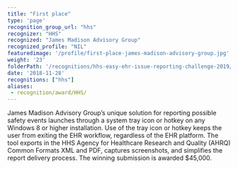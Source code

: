 ```yaml
---
title: "First place"
type: 'page'
recognition_group_url: "hhs"
recognizer: "HHS"
recognized: "James Madison Advisory Group"
recognized_profile: "NIL"
featuredimage: '/profile/first-place-james-madison-advisory-group.jpg'
weight: '23'
folderPath: '/recognitions/hhs-easy-ehr-issue-reporting-challenge-2019/'
date: '2018-11-28'
recognitions: ["hhs"]
aliases:
 - recognition/award/HHS/ 
---
```

James Madison Advisory Group’s unique solution for reporting possible safety events launches through a system tray icon or hotkey on any Windows 8 or higher installation. Use of the tray icon or hotkey keeps the user from exiting the EHR workflow, regardless of the EHR platform. The tool exports in the HHS Agency for Healthcare Research and Quality (AHRQ) Common Formats XML and PDF, captures screenshots, and simplifies the report delivery process. The winning submission is awarded $45,000.